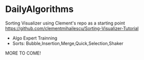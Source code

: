 # DailyAlgorithms
Sorting Visualizer using Clement's repo as a starting point
https://github.com/clementmihailescu/Sorting-Visualizer-Tutorial
- Algo Expert Trainning
- Sorts: Bubble,Insertion,Merge,Quick,Selection,Shaker

MORE TO COME!
